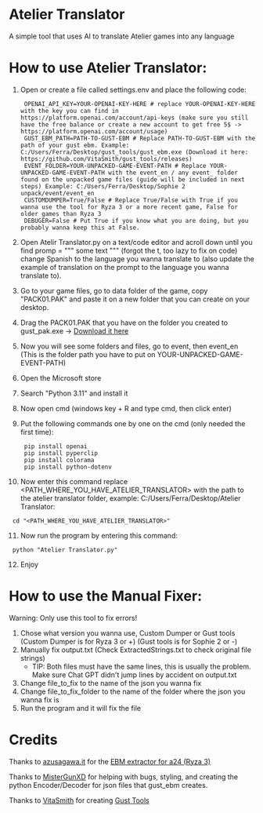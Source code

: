 # Atelier Translator
A simple tool that uses AI to translate Atelier games into any language

# How to use Atelier Translator:
1. Open or create a file called settings.env and place the following code:
   
   ```Dotenv
    OPENAI_API_KEY=YOUR-OPENAI-KEY-HERE # replace YOUR-OPENAI-KEY-HERE with the key you can find in https://platform.openai.com/account/api-keys (make sure you still have the free balance or create a new account to get free 5$ -> https://platform.openai.com/account/usage)
    GUST_EBM_PATH=PATH-TO-GUST-EBM # Replace PATH-TO-GUST-EBM with the path of your gust ebm. Example: C:/Users/Ferra/Desktop/gust_tools/gust_ebm.exe (Download it here: https://github.com/VitaSmith/gust_tools/releases)
    EVENT_FOLDER=YOUR-UNPACKED-GAME-EVENT-PATH # Replace YOUR-UNPACKED-GAME-EVENT-PATH with the event_en / any event_ folder found on the unpacked game files (guide will be included in next steps) Example: C:/Users/Ferra/Desktop/Sophie 2 unpack/event/event_en
    CUSTOMDUMPER=True/False # Replace True/False with True if you wanna use the tool for Ryza 3 or a more recent game, False for older games than Ryza 3
    DEBUGER=False # Put True if you know what you are doing, but you probably wanna keep this at False.
   ```
2. Open Atelir Translator.py on a text/code editor and acroll down until you find promp = """  some text """ (forgot the t, too lazy to fix on code) change Spanish to the language you wanna translate to (also update the example of translation on the prompt to the language you wanna translate to).
3. Go to your game files, go to data folder of the game, copy "PACK01.PAK" and paste it on a new folder that you can create on your desktop.
4. Drag the PACK01.PAK that you have on the folder you created to gust_pak.exe -> [Download it here](https://github.com/VitaSmith/gust_tools/releases)
5. Now you will see some folders and files, go to event, then event_en (This is the folder path you have to put on YOUR-UNPACKED-GAME-EVENT-PATH)
6. Open the Microsoft store
7. Search "Python 3.11" and install it
8. Now open cmd (windows key + R and type cmd, then click enter)
9. Put the following commands one by one on the cmd (only needed the first time):
    
   ```
    pip install openai
    pip install pyperclip
    pip install colorama
    pip install python-dotenv
   ```
10. Now enter this command replace <PATH_WHERE_YOU_HAVE_ATELIER_TRANSLATOR> with the path to the atelier translator folder, example: C:/Users/Ferra/Desktop/Atelier Translator:
   
   ```
    cd "<PATH_WHERE_YOU_HAVE_ATELIER_TRANSLATOR>"
   ```
11. Now run the program by entering this command:
    
   ```
    python "Atelier Translator.py"
   ```
12. Enjoy

# How to use the Manual Fixer:
Warning: Only use this tool to fix errors!

1. Chose what version you wanna use, Custom Dumper or Gust tools (Custom Dumper is for Ryza 3 or +) (Gust tools is for Sophie 2 or -)
3. Manually fix output.txt (Check ExtractedStrings.txt to check original file strings)
   - TIP: Both files must have the same lines, this is usually the problem. Make sure Chat GPT didn't jump lines by accident on output.txt
4. Change file_to_fix to the name of the json you wanna fix
5. Change file_to_fix_folder to the name of the folder where the json you wanna fix is
6. Run the program and it will fix the file

# Credits

Thanks to [azusagawa.it](https://github.com/Azusagawa-it) for the [EBM extractor for a24 (Ryza 3)](https://github.com/Azusagawa-it/a24_ebm)

Thanks to [MisterGunXD](https://github.com/MisterGunXD) for helping with bugs, styling, and creating the python Encoder/Decoder for json files that gust_ebm creates.

Thanks to [VitaSmith](https://github.com/VitaSmith) for creating [Gust Tools](https://github.com/VitaSmith/gust_tools)
